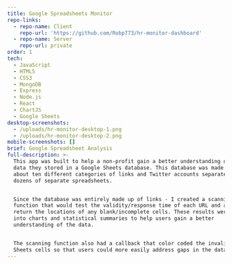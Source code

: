 ```yaml
---
title: Google Spreadsheets Monitor
repo-links:
  - repo-name: Client
    repo-url: 'https://github.com/Robp773/hr-monitor-dashboard'
  - repo-name: Server
    repo-url: private
order: 1
tech:
  - JavaScript
  - HTML5
  - CSS3
  - MongoDB
  - Express
  - Node.js
  - React
  - ChartJS
  - Google Sheets
desktop-screenshots:
  - /uploads/hr-monitor-desktop-1.png
  - /uploads/hr-monitor-desktop-2.png
mobile-screenshots: []
brief: Google Spreadsheet Analysis
full-description: >-
  This app was built to help a non-profit gain a better understanding of the
  data they stored in a Google Sheets database. This database was made up of
  about ten different categories of links and Twitter accounts separated by
  dozens of separate spreadsheets. 


  Since the database was entirely made up of links - I created a scanning
  function that would test the validity/response time of each URL and also
  return the locations of any blank/incomplete cells. These results were fed
  into charts and statistical summaries to help users gain a better
  understanding of the data. 


  The scanning function also had a callback that color coded the invalid Google
  Sheets cells so that users could more easily address gaps in the data.
---
```


